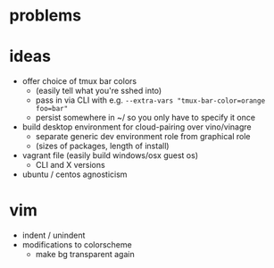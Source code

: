 # problems

# ideas

- offer choice of tmux bar colors 
  - (easily tell what you're sshed into)
   - pass in via CLI with e.g. `--extra-vars "tmux-bar-color=orange foo=bar"`
   - persist somewhere in ~/ so you only have to specify it once
- build desktop environment for cloud-pairing over vino/vinagre
  - separate generic dev environment role from graphical role
  - (sizes of packages, length of install)
- vagrant file (easily build windows/osx guest os)
  - CLI and X versions
- ubuntu / centos agnosticism

# vim

- indent / unindent
- modifications to colorscheme
    - make bg transparent again
